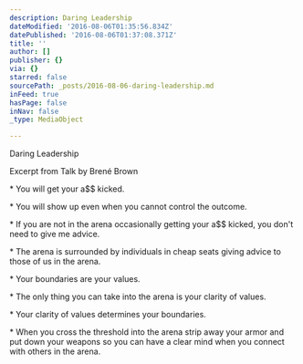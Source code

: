 ```yaml
---
description: Daring Leadership
dateModified: '2016-08-06T01:35:56.834Z'
datePublished: '2016-08-06T01:37:08.371Z'
title: ''
author: []
publisher: {}
via: {}
starred: false
sourcePath: _posts/2016-08-06-daring-leadership.md
inFeed: true
hasPage: false
inNav: false
_type: MediaObject

---
```

Daring Leadership

Excerpt from Talk by Brené Brown

\* You will get your a$$ kicked.

\* You will show up even when you cannot control the outcome.

\* If you are not in the arena occasionally getting your a$$ kicked, you don't need to give me advice.

\* The arena is surrounded by individuals in cheap seats giving advice to those of us in the arena.

\* Your boundaries are your values.

\* The only thing you can take into the arena is your clarity of values.

\* Your clarity of values determines your boundaries.

\* When you cross the threshold into the arena strip away your armor and put down your weapons so you can have a clear mind when you connect with others in the arena.